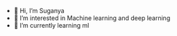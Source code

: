 - 👋 Hi, I’m Suganya
- 👀 I’m interested in Machine learning and deep learning
- 🌱 I’m currently learning ml

<!---
suganya27302/suganya27302 is a ✨ special ✨ repository because its `README.md` (this file) appears on your GitHub profile.
You can click the Preview link to take a look at your changes.
--->
